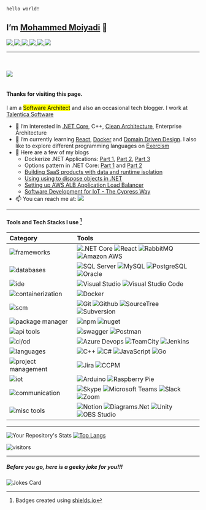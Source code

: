 `hello world!`
## I’m [Mohammed Moiyadi](https://mmoiyadi.github.io) 👋

<a href="https://www.linkedin.com/in/mmoiyadi/">
<img src="https://img.shields.io/badge/LinkedIn-0A66C2?style=flat&logo=linkedin">
</a>

<a href="https://medium.com/@mmoiyadi">
<img src="https://img.shields.io/badge/Medium-000000?style=flat&logo=medium">
</a>

<a href="https://exercism.org/profiles/mmoiyadi">
<img src="https://img.shields.io/badge/Exercism-009CAB?style=flat&logo=exercism&logoColor=white">
</a>

<a href="https://www.reddit.com/user/MediocreSuggestion50">
<img src="https://img.shields.io/badge/Reddit-FF4500?style=flat&logo=reddit&logoColor=white">
</a>

<a href="https://mmoiyadi.github.io">
<img src="https://img.shields.io/badge/Website-brightgreen?style=flat&logo=google-chrome&logoColor=darkgreen">
</a>


<a href="https://app.pluralsight.com/profile/mmoiyadi">
<img src="https://img.shields.io/badge/Pluralsight-F15B2A?style=flat&logo=Pluralsight&logoColor=black">
</a>

---
<br><br>
<a href="https://about.me/mmoiyadi">
<img src="https://img.shields.io/badge/about-me-00A98F?style=for-the-badge">
</a>
<br><br>
#### Thanks for visiting this page. 

I am a <mark>Software Architect</mark> and also an occasional tech blogger. I work at [Talentica Software](https://www.talentica.com/)
- 👀 I’m interested in [.NET Core](https://github.com/dotnet/core), C++, [Clean Architecture](https://blog.cleancoder.com/uncle-bob/2012/08/13/the-clean-architecture.html), Enterprise Architecture
- 🌱 I’m currently learning [React](https://github.com/facebook/react), [Docker](https://www.docker.com/) and [Domain Driven Design](https://martinfowler.com/tags/domain%20driven%20design.html). I also like to explore different programming languages on [Exercism](https://exercism.org/)
- 📝 Here are a few of my blogs
  - Dockerize .NET Applications: [Part 1](https://www.talentica.com/blogs/dockerize-net-applications-part1/), [Part 2](https://www.talentica.com/blogs/how-to-dockerize-net-applications-part-2/), [Part 3](https://www.talentica.com/blogs/how-to-dockerize-net-applications-part-3/)
  - Options pattern in .NET Core: [Part 1](https://www.talentica.com/blogs/typed-configurations-in-net-core/) and [Part 2](https://www.talentica.com/blogs/change-notifications-and-named-options-using-options-pattern-in-net-core/)
  - [Building SaaS products with data and runtime isolation](https://www.talentica.com/blogs/develop-saas-product-with-data-run-time-isolation/)
  - [Using using to dispose objects in .NET](https://medium.com/me/stats/post/c64bb62d7d8b)
  - [Setting up AWS ALB Application Load Balancer](https://dev.to/mmoiyadi/setting-up-aws-alb-application-load-balancer-for-a-web-application-api-1p92)
  - [Software Development for IoT - The Cypress Way](https://www.talentica.com/blogs/development-tools-for-bluetooth-smart-applications-part-2/)
- 📫 You can reach me at: [<img src="https://img.shields.io/badge/-mohammed.moiyadi@gmail.com-EA4335?logo=gmail&style=social">](mailto:mohammed.moiyadi@gmail.com)

---

#### Tools and Tech Stacks I use [^badge]

| Category | Tools |
| :----------- | :----------- |
| ![frameworks](https://img.shields.io/badge/frameworks%20&%20libraries-white) | ![.NET Core](https://img.shields.io/badge/-.NET%20Core-512BD4?logo=dotnet) ![React](https://img.shields.io/badge/-React-61DAFB?logo=react&logoColor=white) ![RabbitMQ](https://img.shields.io/badge/-RabbitMQ-FF6600?logo=RabbitMQ&logoColor=white) ![Amazon AWS](https://img.shields.io/badge/-Amazon%20AWS-232F3E?logo=Amazon%20AWS) |
| ![databases](https://img.shields.io/badge/databases-white) | ![SQL Server](https://img.shields.io/badge/-SQL%20Server-CC2927?logo=Microsoft%20SQL%20Server) ![MySQL](https://img.shields.io/badge/-mysql-4479A1?logo=mysql&logoColor=white) ![PostgreSQL](https://img.shields.io/badge/postgresql-4169E1?logo=postgresql&logoColor=white) ![Oracle](https://img.shields.io/badge/Oracle-F80000?logo=oracle) |
| ![ide](https://img.shields.io/badge/ide-white) | ![Visual Studio](https://img.shields.io/badge/-Visual%20Studio-5C2D91?logo=Visual%20Studio) ![Visual Studio Code](https://img.shields.io/badge/-Visual%20Studio%20Code-007ACC?logo=Visual%20Studio%20Code) |
| ![containerization](https://img.shields.io/badge/containerization-white) | ![Docker](https://img.shields.io/badge/-docker-2496ED?logo=docker&logoColor=white) |
| ![scm](https://img.shields.io/badge/scm-white) | ![Git](https://img.shields.io/badge/-Git-F05032?logo=Git&logoColor=white) ![Github](https://img.shields.io/badge/-Github-181717?logo=Github) ![SourceTree](https://img.shields.io/badge/-Sourcetree-0052CC?logo=Sourcetree) ![Subversion](https://img.shields.io/badge/-Subversion-809CC9?logo=subversion&logoColor=white) |
| ![package manager](https://img.shields.io/badge/package%20manager-white) | ![npm](https://img.shields.io/badge/-npm-CB3837?logo=npm) ![nuget](https://img.shields.io/badge/-nuget-004880?logo=nuget) |
| ![api tools](https://img.shields.io/badge/api%20tools-white) | ![swagger](https://img.shields.io/badge/Swagger-85EA2D?logo=swagger&logoColor=black) ![Postman](https://img.shields.io/badge/Postman-FF6C37?logo=postman&logoColor=white) |
| ![ci/cd](https://img.shields.io/badge/ci/cd-white) | ![Azure Devops](https://img.shields.io/badge/-Azure%20DevOps-0078D7?logo=Azure%20DevOps) ![TeamCity](https://img.shields.io/badge/TeamCity-000000?logo=TeamCity) ![Jenkins](https://img.shields.io/badge/-Jenkins-D24939?logo=Jenkins&logoColor=white) |
| ![languages](https://img.shields.io/badge/languages-white) | ![C++](https://img.shields.io/badge/-C++-00599C?logo=Cplusplus) ![C#](https://img.shields.io/badge/-C%20Sharp-239120?logo=C%20Sharp) ![JavaScript](https://img.shields.io/badge/-JavaScript-F7DF1E?logo=JavaScript&logoColor=black) ![Go](https://img.shields.io/badge/Go-00ADD8?logo=Go&color=black) |
| ![project management](https://img.shields.io/badge/project%20management-white) | ![Jira](https://img.shields.io/badge/-Jira-0052CC?logo=Jira) ![CCPM](https://img.shields.io/badge/-CCPM-CB3837?logo=ccpm) |
| ![iot](https://img.shields.io/badge/iot-white) | ![Arduino](https://img.shields.io/badge/Arduino-00979D?logo=arduino&logoColor=white)  ![Raspberry Pie](https://img.shields.io/badge/Raspberry%20Pi-A22846?logo=Raspberry%20Pi) |
| ![communication](https://img.shields.io/badge/communication-white) | ![Skype](https://img.shields.io/badge/Skype-00AFF0?logo=skype&logoColor=white) ![Microsoft Teams](https://img.shields.io/badge/Microsoft%20Teams-6264A7?logo=Microsoft%20Teams&logoColor=white) ![Slack](https://img.shields.io/badge/-Slack-4A154B?logo=Slack) ![Zoom](https://img.shields.io/badge/-zoom-2D8CFF?logo=zoom&logoColor=white) |
| ![misc tools](https://img.shields.io/badge/miscellaneous-white) | ![Notion](https://img.shields.io/badge/-Notion-000000?logo=Notion) ![Diagrams.Net](https://img.shields.io/badge/diagrams.net-F08705?logo=diagrams.net&logoColor=white) ![Unity](https://img.shields.io/badge/-Unity-FFFFFF?logo=unity&logoColor=FFFFFF&color=000000)  ![OBS Studio](https://img.shields.io/badge/OBS%20Studio-302E31?logo=OBS%20Studio) |

---

![Your Repository's Stats](https://github-readme-stats.vercel.app/api?username=mmoiyadi&show_icons=true) [![Top Langs](https://github-readme-stats.vercel.app/api/top-langs/?username=mmoiyadi)](https://github.com/mmoiyadi/github-readme-stats)


![visitors](https://visitor-badge.glitch.me/badge?page_id=mmoiyadi.mmoiyadi)

---

##### Before you go, here is a geeky joke for you!!!
![Jokes Card](https://readme-jokes.vercel.app/api)


[^badge]: Badges created using [shields.io](https://shields.io)



<!---
mmoiyadi/mmoiyadi is a ✨ special ✨ repository because its `README.md` (this file) appears on your GitHub profile.
You can click the Preview link to take a look at your changes.
--->
